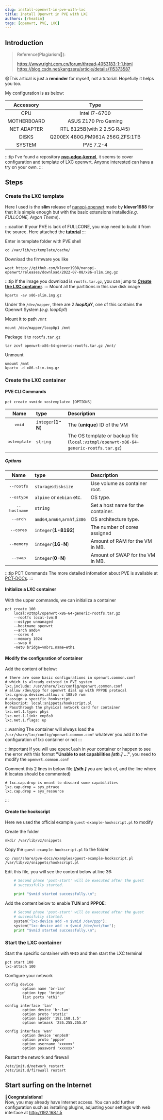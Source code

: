 ```yaml
---
slug: install-openwrt-in-pve-with-lxc
title: Install Openwrt in PVE with LXC
authors: [rheatin]
tags: [openwrt, PVE, LXC]
---
```


## Introduction
> Reference(Plagiarism🤣):
> 
> https://www.right.com.cn/forum/thread-4053183-1-1.html
> https://blog.csdn.net/kangzeru/article/details/115373587

😄This artical is just a **reminder** for myself, not a tutorial. Hopefully it helps you too.

My configuration is as below:

| Accessory   | Type                            |
|:-----------:|:-------------------------------:|
| CPU         | Intel i7-6700                   |
| MOTHERBOARD | ASUS Z170 Pro Gaming            |
| NET ADAPTER | RTL 8125B(with 2 2.5G RJ45)     |
| DISKS       | Q200EX 480G,PM961A 256G,ZFS:1TB |
| SYSTEM      | PVE 7.2-4                       |

:::tip
I've found a repository [**pve-edge-kernel**](https://github.com/fw867/pve-edge-kernel), it seems to cover configuration and template of LXC openwrt. Anyone interested can hava a try on your own.
:::

## Steps

### Create the LXC template

Here I used is the **slim** release of [nanopi-openwrt](https://github.com/klever1988/nanopi-openwrt) made by **klever1988** for that it is simple enough but with the basic extensions installed(*e.g. FULLCONE, Argon Theme*).

:::caution
If your PVE is lack of FULLCONE, you may need to build it from the source.
Here attached the [**tutorial**](https://blog.sxx1314.com/linux/587.html)
:::

Enter in template folder with PVE shell

```shell
cd /var/lib/vz/template/cache/
```

Download the firmware you like

```shell
wget https://github.com/klever1988/nanopi-openwrt/releases/download/2022-07-08/x86-slim.img.gz
```
:::tip 
If the image you download is `rootfs.tar.gz`, you can jump to [**Create the LXC container**](#create-the-lxc-container).
:::
Mount all the partitions in this raw disk image

```shell
kpartx -av x86-slim.img.gz 
```

Under the `/dev/mapper`, there are 2 ***loopXpY***, one of this contains the Openwrt System.(*e.g. loop0p1*)

Mount it to path `/mnt`

```shell
mount /dev/mapper/loop0p1 /mnt
```

Package it to `rootfs.tar.gz`

```shell
tar zcvf openwrt-x86-64-generic-rootfs.tar.gz /mnt/
```

Unmount

```shell
umount /mnt
kpartx -d x86-slim.img.gz
```

### Create the LXC container

#### PVE CLI Commands

```shell
pct create <vmid> <ostemplate> [OPTIONS]
```
| Name | type | Description |
|:----:|:----|:------------|
| <kbd>vmid</kbd>| `integer`(**1-N**) | The (**unique**) ID of the VM |
| <kbd>ostemplate</kbd>| `string` | The OS template or backup file (`local:vztmpl/openwrt-x86-64-generic-rootfs.tar.gz`) |

##### Options

| Name | type | Description |
|:----:|:----|:------------|
| <kbd>--rootfs</kbd>| `storage`:`disksize` | Use volume as container root. |
| <kbd>--ostype</kbd>| `alpine` or `debian` etc. | OS type. |
| <kbd>--hostname</kbd>| `string` | Set a host name for the container. |
| <kbd>--arch</kbd>| `amd64`,`arm64`,`armhf`,`i386` | OS architecture type. |
| <kbd>--cores</kbd>| `integer`(**1-8192**) | The number of cores assigned |
| <kbd>--memory</kbd>| `integer`(**16-N**) | Amount of RAM for the VM in MB. |
| <kbd>--swap</kbd>| `integer`(**0-N**) | Amount of SWAP for the VM in MB. |

:::tip PCT Commands
The more detailed infomation about PVE is available at [PCT-DOCs](https://pve.proxmox.com/pve-docs/pct.1.html).
:::

#### Initialize a LXC container

With the upper commands, we can initializa a container

```shell
pct create 100 
    local:vztmpl/openwrt-x86-64-generic-rootfs.tar.gz
    --rootfs local-lvm:8 
    --ostype unmanaged 
    --hostname openwrt 
    --arch amd64 
    --cores 4 
    --memory 1024 
    --swap 0 
    -net0 bridge=vmbr1,name=eth1
```

#### Modify the configuration of container

Add the content of below:

```shell title="/etc/pve/lxc/100.conf"
# there are some basic configurations in openwrt.common.conf
# which is already existed in PVE system
lxc.include: /usr/share/lxc/config/openwrt.common.conf
# allow /dev/ppp for openwrt dial up with PPPOE protocal
lxc.cgroup.devices.allow: c 108:0 rwm
# assign a specific hookscript
hookscript: local:snippets/hookscript.pl
# Passthrough the physical network card for container
lxc.net.1.type: phys
lxc.net.1.link: enp6s0
lxc.net.1.flags: up
```

:::warning
The container will always load the `/usr/share/lxc/config/openwrt.common.conf` whatever you add it to the configuration of lxc container or not
:::

:::important
If you will use <kbd>openclash</kbd> in your container or happen to see the error with this format **"Unable to set capabilities *[sth.]* ..."**, you need to modify the `openwrt.common.conf`

Comment this 2 lines in below file.(***[sth.]*** you are lack of, and the line where it locates should be commented)

```shell title="/usr/share/lxc/config/openwrt.common.conf"
# lxc.cap.drop is meant to discard some capabilities
lxc.cap.drop = sys_ptrace
lxc.cap.drop = sys_resource
```
:::

#### Create the hookscript

Here we used the official example `guest-example-hookscript.pl` to modify

Create the folder

```shell
mkdir /var/lib/vz/snippets
```

Copy the `guest-example-hookscript.pl` to the folder

```shell
cp /usr/share/pve-docs/examples/guest-example-hookscript.pl /var/lib/vz/snippets/hookscript.pl
```

Edit this file, you will see the content below at line 36:

```python title="/var/lib/vz/snippets/hookscript.pl"
    # Second phase 'post-start' will be executed after the guest
    # successfully started.

    print "$vmid started successfully.\n";
```

Add the content below to enable **TUN** and **PPPOE**:

```python title="/var/lib/vz/snippets/hookscript.pl"
    # Second phase 'post-start' will be executed after the guest
    # successfully started.
    system("lxc-device add -n $vmid /dev/ppp");
    system("lxc-device add -n $vmid /dev/net/tun");
    print "$vmid started successfully.\n";
```

### Start the LXC container

Start the specific container with `VMID` and then start the LXC terminal

```shell
pct start 100
lxc-attach 100
```

Configure your network

```shell title="/etc/config/network"
config device
        option name 'br-lan'
        option type 'bridge'
        list ports 'eth1'

config interface 'lan'
        option device 'br-lan'
        option proto 'static'
        option ipaddr '192.168.1.5'
        option netmask '255.255.255.0'

config interface 'wan'
        option device 'enp6s0'
        option proto 'pppoe'
        option username 'xxxxxx'
        option password 'xxxxxx'
```

Restart the network and firewall

```shell
/etc/init.d/network restart
/etc/init.d/firewall restart
```

## Start surfing on the Internet

**🎉Congratulations!**  
Now, you may already have Internet access. You can add further configuration such as installing plugins, adjusting your settings with web interface at http://192.168.1.5

